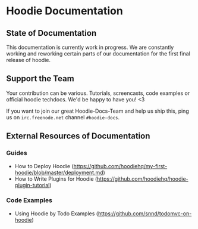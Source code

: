 Hoodie Documentation
=============

## State of Documentation
This documentation is currently work in progress. We are constantly working and reworking certain parts of our documentation for the first final release of hoodie.

## Support the Team

Your contribution can be various. Tutorials, screencasts, code examples or official hoodie techdocs. We'd be happy to have you! <3

If you want to join our great Hoodie-Docs-Team and help us ship this, ping us on `irc.freenode.net` channel `#hoodie-docs`.


## External Resources of Documentation

### Guides

* How to Deploy Hoodie (https://github.com/hoodiehq/my-first-hoodie/blob/master/deployment.md)
* How to Write Plugins for Hoodie (https://github.com/hoodiehq/hoodie-plugin-tutorial)

### Code Examples

* Using Hoodie by Todo Examples (https://github.com/snnd/todomvc-on-hoodie)

